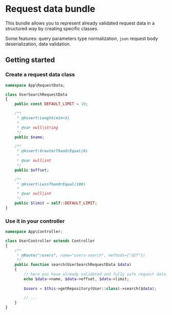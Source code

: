 # Request data bundle

This bundle allows you to represent already validated request data in a structured way by creating specific classes.

Some features: query parameters type normalization, `json` request body deserialization, data validation.

## Getting started

### Create a request data class
```php
namespace App\RequestData;

class UserSearchRequestData
{
    public const DEFAULT_LIMIT = 10;

    /**
     * @Assert\Length(min=3)
     *
     * @var null|string
     */
    public $name;

    /**
     * @Assert\GreaterThanOrEqual(0)
     *
     * @var null|int
     */
    public $offset;

    /**
     * @Assert\LessThanOrEqual(100)
     *
     * @var null|int
     */
    public $limit = self::DEFAULT_LIMIT;
}
```

### Use it in your controller

```php
namespace App\Controller;

class UserController extends Controller
{
    /**
     * @Route("/users", name="users-search", methods={"GET"})
     */
    public function search(UserSearchRequestData $data)
    {
        // here you have already validated and fully safe request data.
        echo $data->name, $data->offset, $data->limit;
        
        $users = $this->getRepository(User::class)->search($data);
        
        // ...
    }
}
```

